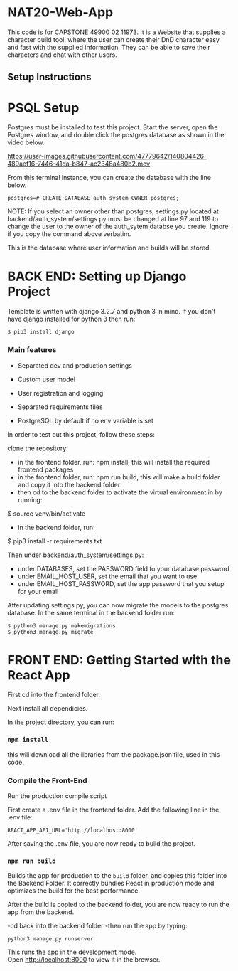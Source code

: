 # NAT20-Web-App

This code is for CAPSTONE 49900 02 11973. It is a Website that supplies a character build tool, where the user can create their DnD character easy and fast with the supplied information. They can be able to save their characters and chat with other users.

## Setup Instructions

# PSQL Setup
Postgres must be installed to test this project. Start the server, open the Postgres window, and double click the postgres database as shown in the video below. 

https://user-images.githubusercontent.com/47779642/140804426-489aef16-7446-41da-b847-ac2348a480b2.mov

From this terminal instance, you can create the database with the line below. 

```
postgres=# CREATE DATABASE auth_system OWNER postgres;
```
NOTE: If you select an owner other than postgres, settings.py located at backend/auth_system/settings.py must be changed at line 97 and 119 to change the user to the owner of the auth_sytem databse you create. Ignore if you copy the command above verbatim. 

This is the database where user information and builds will be stored. 


# BACK END: Setting up Django Project
Template is written with django 3.2.7 and python 3 in mind.
If you don't have django installed for python 3 then run:

    $ pip3 install django

### Main features

* Separated dev and production settings

* Custom user model

* User registration and logging

* Separated requirements files

* PostgreSQL by default if no env variable is set

In order to test out this project, follow these steps:

clone the repository:

- in the frontend folder, run: npm install, this will install the required frontend packages
- in the frontend folder, run: npm run build, this will make a build folder and copy it into the backend folder
- then cd to the backend folder to activate the virtual environment in by running: 

$ source venv/bin/activate

- in the backend folder, run: 

$ pip3 install -r requirements.txt


Then under backend/auth_system/settings.py:

-   under DATABASES, set the PASSWORD field to your database password
-   under EMAIL_HOST_USER, set the email that you want to use
-   under EMAIL_HOST_PASSWORD, set the app password that you setup for your email

After updating settings.py, you can now migrate the models to the postgres database. 
In the same terminal in the backend folder run:

```
$ python3 manage.py makemigrations
$ python3 manage.py migrate
```



# FRONT END: Getting Started with the React App

First cd into the frontend folder.

Next install all dependicies.

In the project directory, you can run:

### `npm install`
this will download all the libraries from the package.json file, used in this code.

### Compile the Front-End
Run the production compile script

First create a .env file in the frontend folder. 
Add the following line in the .env file:

`REACT_APP_API_URL='http://localhost:8000'`

After saving the .env file, you are now ready to build the project.


### `npm run build`
Builds the app for production to the `build` folder, and copies this folder into the Backend Folder.
It correctly bundles React in production mode and optimizes the build for the best performance.

After the build is copied to the backend folder, you are now ready to run the app from the backend.

-cd back into the backend folder
-then run the app by typing:

`python3 manage.py runserver`



This runs the app in the development mode.\
Open [http://localhost:8000](http://localhost:8000) to view it in the browser.

